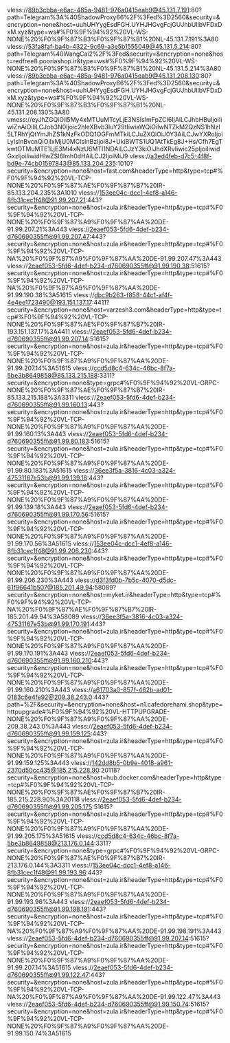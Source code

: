 vless://89b3cbba-e6ac-485a-9481-976a0415eab9@45.131.7.191:80?path=Telegram%3A%40ShadowProxy66%2F%3Fed%3D2560&security=&encryption=none&host=uuhUHYygEsdFGH.UYHJHGvgFcjGUJhbUIlbVFDxDxM.xyz&type=ws#%F0%9F%94%92%20VL-WS-NONE%20%F0%9F%87%B3%F0%9F%87%B1%20NL-45.131.7.191%3A80
vless://53fa8faf-ba4b-4322-9c69-a3e5b1555049@45.131.5.214:80?path=Telegram%40WangCai2%2F%3Fed&security=&encryption=none&host=redfree8.pooriashop.ir&type=ws#%F0%9F%94%92%20VL-WS-NONE%20%F0%9F%87%B3%F0%9F%87%B1%20NL-45.131.5.214%3A80
vless://89b3cbba-e6ac-485a-9481-976a0415eab9@45.131.208.130:80?path=Telegram%3A%40ShadowProxy66%2F%3Fed%3D2560&security=&encryption=none&host=uuhUHYygEsdFGH.UYHJHGvgFcjGUJhbUIlbVFDxDxM.xyz&type=ws#%F0%9F%94%92%20VL-WS-NONE%20%F0%9F%87%B3%F0%9F%87%B1%20NL-45.131.208.130%3A80
vmess://eyJhZGQiOiI5My4xMTUuMTcyLjE3NSIsImFpZCI6IjAiLCJhbHBuIjoiIiwiZnAiOiIiLCJob3N0Ijoic2hleXBvb3IuY29tIiwiaWQiOiIwNTZkM2QzNS1hNzI5LTRhYjQtYmJhZS1kNzFkODQ1OGFmMTkiLCJuZXQiOiJ0Y3AiLCJwYXRoIjoiLyIsInBvcnQiOiIxMjU0MCIsInBzIjoi8J+UkiBWTS1UQ1AtTkEg8J+Hs/Cfh7EgTkwtOTMuMTE1LjE3Mi4xNzU6MTI1NDAiLCJzY3kiOiJhdXRvIiwic25pIjoiIiwidGxzIjoiIiwidHlwZSI6Imh0dHAiLCJ2IjoiMiJ9
vless://a3ed4feb-d7c5-4f8f-bd9e-74cb01597843@85.133.204.235:1010?security=&encryption=none&host=fast.com&headerType=http&type=tcp#%F0%9F%94%92%20VL-TCP-NONE%20%F0%9F%87%AE%F0%9F%87%B7%20IR-85.133.204.235%3A1010
vless://153ee04c-dcc1-4ef8-a146-8fb31cec1f48@91.99.207.21:443?security=&encryption=none&host=zula.ir&headerType=http&type=tcp#%F0%9F%94%92%20VL-TCP-NONE%20%F0%9F%87%A9%F0%9F%87%AA%20DE-91.99.207.21%3A443
vless://2eaef053-5fd6-4def-b234-d760690355ff@91.99.207.47:443?security=&encryption=none&host=zula.ir&headerType=http&type=tcp#%F0%9F%94%92%20VL-TCP-NA%20%F0%9F%87%A9%F0%9F%87%AA%20DE-91.99.207.47%3A443
vless://2eaef053-5fd6-4def-b234-d760690355ff@91.99.190.38:51615?security=&encryption=none&host=zula.ir&headerType=http&type=tcp#%F0%9F%94%92%20VL-TCP-NA%20%F0%9F%87%A9%F0%9F%87%AA%20DE-91.99.190.38%3A51615
vless://dbc9b263-f858-44c1-af4f-4e4ee1723490@193.151.137.17:4411?security=&encryption=none&host=varzesh3.com&headerType=http&type=tcp#%F0%9F%94%92%20VL-TCP-NONE%20%F0%9F%87%AE%F0%9F%87%B7%20IR-193.151.137.17%3A4411
vless://2eaef053-5fd6-4def-b234-d760690355ff@91.99.207.14:51615?security=&encryption=none&host=zula.ir&headerType=http&type=tcp#%F0%9F%94%92%20VL-TCP-NONE%20%F0%9F%87%A9%F0%9F%87%AA%20DE-91.99.207.14%3A51615
vless://ccd5d8c4-634c-46bc-8f7a-5be3b8649858@85.133.215.188:3311?security=&encryption=none&type=grpc#%F0%9F%94%92%20VL-GRPC-NONE%20%F0%9F%87%AE%F0%9F%87%B7%20IR-85.133.215.188%3A3311
vless://2eaef053-5fd6-4def-b234-d760690355ff@91.99.160.13:443?security=&encryption=none&host=zula.ir&headerType=http&type=tcp#%F0%9F%94%92%20VL-TCP-NONE%20%F0%9F%87%A9%F0%9F%87%AA%20DE-91.99.160.13%3A443
vless://2eaef053-5fd6-4def-b234-d760690355ff@91.99.80.183:51615?security=&encryption=none&host=zula.ir&headerType=http&type=tcp#%F0%9F%94%92%20VL-TCP-NONE%20%F0%9F%87%A9%F0%9F%87%AA%20DE-91.99.80.183%3A51615
vless://36ee3f5a-3816-4c03-a324-47531167e53b@91.99.139.18:443?security=&encryption=none&host=zula.ir&headerType=http&type=tcp#%F0%9F%94%92%20VL-TCP-NONE%20%F0%9F%87%A9%F0%9F%87%AA%20DE-91.99.139.18%3A443
vless://2eaef053-5fd6-4def-b234-d760690355ff@91.99.170.56:51615?security=&encryption=none&host=zula.ir&headerType=http&type=tcp#%F0%9F%94%92%20VL-TCP-NONE%20%F0%9F%87%A9%F0%9F%87%AA%20DE-91.99.170.56%3A51615
vless://153ee04c-dcc1-4ef8-a146-8fb31cec1f48@91.99.206.230:443?security=&encryption=none&host=zula.ir&headerType=http&type=tcp#%F0%9F%94%92%20VL-TCP-NONE%20%F0%9F%87%A9%F0%9F%87%AA%20DE-91.99.206.230%3A443
vless://d3f3fd0b-7b5c-4070-d5dc-61f96641b507@185.201.49.94:58089?security=&encryption=none&host=myket.ir&headerType=http&type=tcp#%F0%9F%94%92%20VL-TCP-NA%20%F0%9F%87%AE%F0%9F%87%B7%20IR-185.201.49.94%3A58089
vless://36ee3f5a-3816-4c03-a324-47531167e53b@91.99.170.191:443?security=&encryption=none&host=zula.ir&headerType=http&type=tcp#%F0%9F%94%92%20VL-TCP-NONE%20%F0%9F%87%A9%F0%9F%87%AA%20DE-91.99.170.191%3A443
vless://2eaef053-5fd6-4def-b234-d760690355ff@91.99.160.210:443?security=&encryption=none&host=zula.ir&headerType=http&type=tcp#%F0%9F%94%92%20VL-TCP-NONE%20%F0%9F%87%A9%F0%9F%87%AA%20DE-91.99.160.210%3A443
vless://a61703a0-857f-462b-ad01-0183c6e4fe92@209.38.243.0:443?path=%2F&security=&encryption=none&host=n1.cafedorehami.shop&type=httpupgrade#%F0%9F%94%92%20VL-HTTPUPGRADE-NONE%20%F0%9F%87%A9%F0%9F%87%AA%20DE-209.38.243.0%3A443
vless://2eaef053-5fd6-4def-b234-d760690355ff@91.99.159.125:443?security=&encryption=none&host=zula.ir&headerType=http&type=tcp#%F0%9F%94%92%20VL-TCP-NONE%20%F0%9F%87%A9%F0%9F%87%AA%20DE-91.99.159.125%3A443
vless://142dd8b5-0b9e-4018-a961-2370d50cc435@185.215.228.90:20118?security=&encryption=none&host=hub.docker.com&headerType=http&type=tcp#%F0%9F%94%92%20VL-TCP-NONE%20%F0%9F%87%AE%F0%9F%87%B7%20IR-185.215.228.90%3A20118
vless://2eaef053-5fd6-4def-b234-d760690355ff@91.99.205.175:51615?security=&encryption=none&host=zula.ir&headerType=http&type=tcp#%F0%9F%94%92%20VL-TCP-NONE%20%F0%9F%87%A9%F0%9F%87%AA%20DE-91.99.205.175%3A51615
vless://ccd5d8c4-634c-46bc-8f7a-5be3b8649858@213.176.0.144:3311?security=&encryption=none&type=grpc#%F0%9F%94%92%20VL-GRPC-NONE%20%F0%9F%87%AE%F0%9F%87%B7%20IR-213.176.0.144%3A3311
vless://153ee04c-dcc1-4ef8-a146-8fb31cec1f48@91.99.193.96:443?security=&encryption=none&host=zula.ir&headerType=http&type=tcp#%F0%9F%94%92%20VL-TCP-NONE%20%F0%9F%87%A9%F0%9F%87%AA%20DE-91.99.193.96%3A443
vless://2eaef053-5fd6-4def-b234-d760690355ff@91.99.198.191:443?security=&encryption=none&host=zula.ir&headerType=http&type=tcp#%F0%9F%94%92%20VL-TCP-NA%20%F0%9F%87%A9%F0%9F%87%AA%20DE-91.99.198.191%3A443
vless://2eaef053-5fd6-4def-b234-d760690355ff@91.99.207.14:51615?security=&encryption=none&host=zula.ir&headerType=http&type=tcp#%F0%9F%94%92%20VL-TCP-NONE%20%F0%9F%87%A9%F0%9F%87%AA%20DE-91.99.207.14%3A51615
vless://2eaef053-5fd6-4def-b234-d760690355ff@91.99.122.47:443?security=&encryption=none&host=zula.ir&headerType=http&type=tcp#%F0%9F%94%92%20VL-TCP-NA%20%F0%9F%87%A9%F0%9F%87%AA%20DE-91.99.122.47%3A443
vless://2eaef053-5fd6-4def-b234-d760690355ff@91.99.150.74:51615?security=&encryption=none&host=zula.ir&headerType=http&type=tcp#%F0%9F%94%92%20VL-TCP-NONE%20%F0%9F%87%A9%F0%9F%87%AA%20DE-91.99.150.74%3A51615
